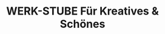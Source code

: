---
title: "WERK-STUBE Für Kreatives & Schönes"
url: /templin/werk-stube-fuer-kreatives-und-schoenes/
shop: Allgemein
---